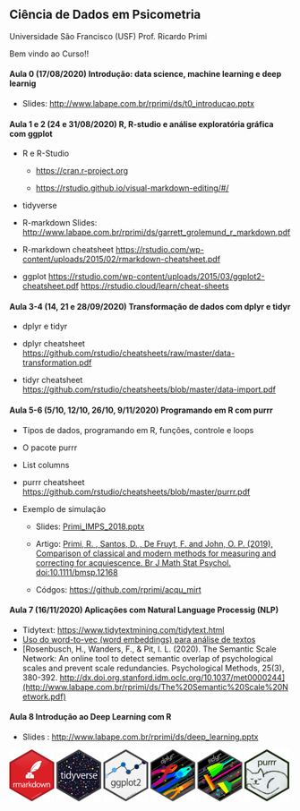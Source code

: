 ## Ciência de Dados em Psicometria

Universidade São Francisco (USF) Prof. Ricardo Primi

Bem vindo ao Curso!!

#### Aula 0 (17/08/2020) Introdução: data science, machine learning e deep learnig

-   Slides: <http://www.labape.com.br/rprimi/ds/t0_introducao.pptx>

#### Aula 1 e 2 (24 e 31/08/2020) R, R-studio e análise exploratória gráfica com ggplot

-   R e R-Studio

    -   <https://cran.r-project.org>

    -   <https://rstudio.github.io/visual-markdown-editing/#/>

-   tidyverse

-   R-markdown Slides: <http://www.labape.com.br/rprimi/ds/garrett_grolemund_r_markdown.pdf>

-   R-markdown cheatsheet <https://rstudio.com/wp-content/uploads/2015/02/rmarkdown-cheatsheet.pdf>

-   ggplot <https://rstudio.com/wp-content/uploads/2015/03/ggplot2-cheatsheet.pdf> <https://rstudio.cloud/learn/cheat-sheets>

#### Aula 3-4 (14, 21 e 28/09/2020) Transformação de dados com dplyr e tidyr

-   dplyr e tidyr

-   dplyr cheatsheet <https://github.com/rstudio/cheatsheets/raw/master/data-transformation.pdf>

-   tidyr cheatsheet <https://github.com/rstudio/cheatsheets/blob/master/data-import.pdf>

#### Aula 5-6 (5/10, 12/10, 26/10, 9/11/2020) Programando em R com purrr

-   Tipos de dados, programando em R, funções, controle e loops

-   O pacote purrr

-   List columns

-   purrr cheatsheet <https://github.com/rstudio/cheatsheets/blob/master/purrr.pdf>

-   Exemplo de simulação

    -   Slides: [Primi\_IMPS\_2018.pptx](http://www.labape.com.br/rprimi/ds/Primi_IMPS_2018.pptx)

    -   Artigo: [Primi, R. , Santos, D. , De Fruyt, F. and John, O. P. (2019), Comparison of classical and modern methods for measuring and correcting for acquiescence. Br J Math Stat Psychol. doi:10.1111/bmsp.12168](http://www.labape.com.br/Web/rprimi/ds/paper_bjmsp.pdf)

    -   Códgos: <https://github.com/rprimi/acqu_mirt>

#### Aula 7 (16/11/2020) Aplicações com Natural Language Processig (NLP)

-   Tidytext: <https://www.tidytextmining.com/tidytext.html>
-   [Uso do word-to-vec (word embeddings) para análise de textos](http://www.labape.com.br/rprimi/ds/cap_primi_v0_rev.pdf)
-   [Rosenbusch, H., Wanders, F., & Pit, I. L. (2020). The Semantic Scale Network: An online tool to detect semantic overlap of psychological scales and prevent scale redundancies. Psychological Methods, 25(3), 380-392. http://dx.doi.org.stanford.idm.oclc.org/10.1037/met0000244](http://www.labape.com.br/rprimi/ds/The%20Semantic%20Scale%20Network.pdf)

#### Aula 8 Introdução ao Deep Learning com R

-   Slides : <http://www.labape.com.br/rprimi/ds/deep_learning.pptx>


<img src="imagens/rmarkdown.png" width="80"/> <img src="imagens/tidyverse.png" width="80"/> <img src="imagens/ggplot2.png" width="80"/> <img src="imagens/dplyr.png" width="80"/> <img src="imagens/tidyr.png" width="80"/>  <img src="imagens/purrr.png" width="80"/> 

